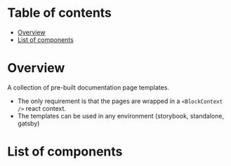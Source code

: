 # Table of contents

-   [Overview](#overview)
-   [List of components](#list-of-components)

# Overview

A collection of pre-built documentation page templates.

-   The only requirement is that the pages are wrapped in a `<BlockContext />` react context.
-   The templates can be used in any environment (storybook, standalone, gatsby)

# List of components

<api-readme extensions="react" />

<!-- START-API-README -->

<!-- END-API-README -->
